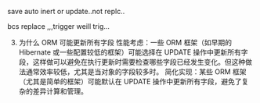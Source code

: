 

save auto inert or update..not replc..

bcs replace ,,,trigger weill trig...

3. 为什么 ORM 可能更新所有字段
   性能考虑：一些 ORM 框架（如早期的 Hibernate 或一些配置较低的框架）可能选择在 UPDATE 操作中更新所有字段，这样做可以避免在执行更新时需要检查哪些字段已经发生变化。但这种做法通常效率较低，尤其是当对象的字段较多时。
   简化实现：某些 ORM 框架（尤其是简单的框架）可能默认在 UPDATE 操作中更新所有字段，避免了复杂的差异计算和管理。